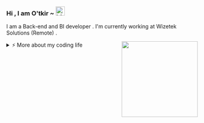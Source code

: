 ### Hi , I am O'tkir ~ <img src="https://user-images.githubusercontent.com/1303154/88677602-1635ba80-d120-11ea-84d8-d263ba5fc3c0.gif" width="24px" alt="hi">

I am a Back-end and BI developer .
I'm currently working at Wizetek Solutions (Remote) . 

<img align='right' src='https://media.giphy.com/media/bcKmIWkUMCjVm/giphy.gif' width='200"'>


<details>
<summary>⚡️ More about my coding life </summary>
<br />

![Top Langs](https://github-readme-stats.vercel.app/api/top-langs/?username=mensenvau&layout=compact&hide=css,html)

![Zheeeng's github stats](https://github-readme-stats.vercel.app/api?username=mensenvau&count_private=true&show_icons=true&theme=gotham)

</details>

